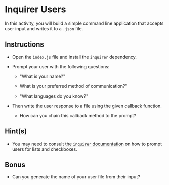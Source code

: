 # Inquirer Users

In this activity, you will build a simple command line application that accepts user input and writes it to a `.json` file. 


## Instructions

* Open the `index.js` file and install the `inquirer` dependency.

* Prompt your user with the following questions:

    * "What is your name?"

    * What is your preferred method of communication?"
    
    * "What languages do you know?"

* Then write the user response to a file using the given callback function. 
    * How can you chain this callback method to the prompt?

## Hint(s)

* You may need to consult [the `inquirer` documentation](https://www.npmjs.com/package/inquirer) on how to prompt users for lists and checkboxes.


## Bonus

* Can you generate the name of your user file from their input?
